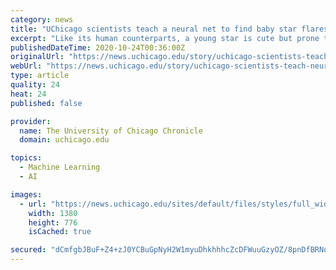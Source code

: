 ```yaml
---
category: news
title: "UChicago scientists teach a neural net to find baby star flares"
excerpt: "Like its human counterparts, a young star is cute but prone to temper flares—only a star’s are lethal. A flare from a star can incinerate everything around it, including the atmospheres of any nearby planets starting to form."
publishedDateTime: 2020-10-24T00:36:00Z
originalUrl: "https://news.uchicago.edu/story/uchicago-scientists-teach-neural-net-find-baby-star-flares"
webUrl: "https://news.uchicago.edu/story/uchicago-scientists-teach-neural-net-find-baby-star-flares"
type: article
quality: 24
heat: 24
published: false

provider:
  name: The University of Chicago Chronicle
  domain: uchicago.edu

topics:
  - Machine Learning
  - AI

images:
  - url: "https://news.uchicago.edu/sites/default/files/styles/full_width/public/images/2020-08/solarflare_1380.jpg?itok=AzafbHE9"
    width: 1380
    height: 776
    isCached: true

secured: "dCmfgbJBuF+Z4+zJ0YCBuGpNyH2W1myuDhkhhhcZcDFWuuGzyOZ/8pnDfBRNqQPRJ8Di0gD6xZM+tSkpD8JsN31ue+17hPhd3QrQqrC+xQxoWZMIEeyk8XL15Npwy2QiJg1k5Q645ByYScK0RQ+U/zzogN8tME5ZZpUYUUH1qjDR7kM8gMGV9zh5G1O8Smp0JfOWdOV0By7UZXft2+BXTN51NVY37SNzBUFcbAd++m83RLYJgzFBIQ/tqYUL2F++ZfhhwuRX99mhBrGyzrdoXSjJh9hQ8T32f6+csRZJb5XixGd11qvP/LmnQmcwWmVYcSF8Pr5RIsLhuvYHllULJLwBdgBP28hvwSJCfBPYaMI=;tkd3Q7DW3p7DO8TMG/S9fQ=="
---
```


